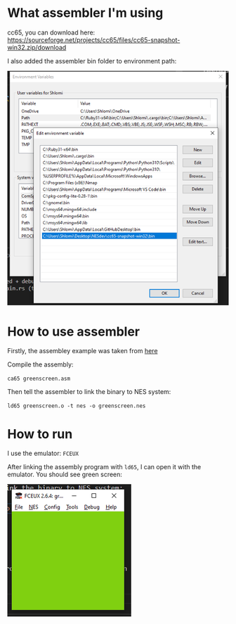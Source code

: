 # What assembler I'm using

cc65, you can download here: https://sourceforge.net/projects/cc65/files/cc65-snapshot-win32.zip/download

I also added the assembler bin folder to environment path:

![](/resources/readme/Screenshot%202022-11-12%20022747.png)

# How to use assembler

Firstly, the assembley example was taken from [here](https://famicom.party/book/03-gettingstarted/)

Compile the assembly:

`ca65 greenscreen.asm`

Then tell the assembler to link the binary to NES system:

`ld65 greenscreen.o -t nes -o greenscreen.nes`

# How to run

I use the emulator: `FCEUX`

After linking the assembly program with `ld65`, I can open it with the emulator. You should see green screen:

![](/resources/readme/Screenshot%202022-11-12%20023436.png)